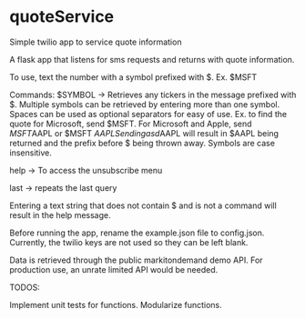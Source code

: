 # quoteService
Simple twilio app to service quote information 

A flask app that listens for sms requests and returns with quote information.

To use, text the number with a symbol prefixed with $. Ex. $MSFT 

Commands: 
$SYMBOL -> Retrieves any tickers in the message prefixed with $. Multiple symbols can be retrieved by entering more than one symbol.
Spaces can be used as optional separators for easy of use. 
Ex. to find the quote for Microsoft, send $MSFT. 
For Microsoft and Apple, send $MSFT$AAPL or $MSFT $AAPL
Sending asd$AAPL will result in $AAPL being returned and the prefix before $ being thrown away.
Symbols are case insensitive.

help -> To access the unsubscribe menu

last -> repeats the last query

Entering a text string that does not contain $ and is not a command will result in the help message.

Before running the app, rename the example.json file to config.json. Currently, the twilio keys are not used so they can be left blank.

Data is retrieved through the public markitondemand demo API. For production use, an unrate limited API would be needed.

TODOS:

Implement unit tests for functions. Modularize functions. 

